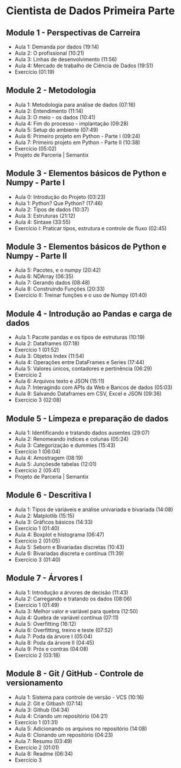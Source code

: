 # Cientista de Dados Primeira Parte

## Module 1 - Perspectivas de Carreira

- Aula 1: Demanda por dados (19:14)
- Aula 2: O profissional (10:21)
- Aula 3: Linhas de desenvolvimento (11:56)
- Aula 4: Mercado de trabalho de Ciência de Dados (19:51)
- Exercício (01:19)

## Module 2 - Metodologia

- Aula 1: Metodologia para análise de dados (07:16)
- Aula 2: Entendimento (11:14)
- Aula 3: O meio - os dados (10:41)
- Aula 4: Fim do processo - implantação (09:28)
- Aula 5: Setup do ambiente (07:49)
- Aula 6: Primeiro projeto em Python - Parte I (09:24)
- Aula 7: Primeiro projeto em Python - Parte II (10:38)
- Exercício (05:02)
- Projeto de Parceria | Semantix

## Module 3 - Elementos básicos de Python e Numpy - Parte I

- Aula 0: Introdução do Projeto (03:23)
- Aula 1: Python? Que Python? (17:46)
- Aula 2: Tipos de dados (10:37)
- Aula 3: Estruturas (21:12)
- Aula 4: Sintaxe (33:55)
- Exercício I: Praticar tipos, estrutura e controle de fluxo (02:45)

## Module 3 - Elementos básicos de Python e Numpy - Parte II

- Aula 5: Pacotes, e o numpy (20:42)
- Aula 6: NDArray (06:35)
- Aula 7: Gerando dados (08:48)
- Aula 8: Construindo Funções (20:33)
- Exercício II: Treinar funções e o uso de Numpy (01:40)

## Module 4 - Introdução ao Pandas e carga de dados

- Aula 1: Pacote pandas e os tipos de estruturas (10:19)
- Aula 2: Dataframes (07:18)
- Exercício 1 (01:52)
- Aula 3: Objetos Index (11:54)
- Aula 4: Operações entre DataFrames e Series (17:44)
- Aula 5: Valores únicos, contadores e pertinência (06:29)
- Exercício 2
- Aula 6: Arquivos texto e JSON (15:11)
- Aula 7: Interagindo com APIs da Web e Bancos de dados (05:03)
- Aula 8: Salvando Dataframes em CSV, Excel e JSON (09:36)
- Exercício 3 (02:08)

## Module 5 - Limpeza e preparação de dados

- Aula 1: Identificando e tratando dados ausentes (29:07)
- Aula 2: Renomeando indices e colunas (05:24)
- Aula 3: Categorização e dummies (15:43)
- Exercício 1 (06:04)
- Aula 4: Amostragem (08:19)
- Aula 5: Junçõesde tabelas (12:01)
- Exercício 2 (05:41)
- Projeto de Parceria | Semantix

## Module 6 - Descritiva I

- Aula 1: Tipos de variáveis e análise univariada e bivariada (14:08)
- Aula 2: Matplotlib (15:15)
- Aula 3: Gráficos básicos (14:33)
- Exercício 1 (01:40)
- Aula 4: Boxplot e histograma (06:47)
- Exercício 2 (01:05)
- Aula 5: Seborn e Bivariadas discretas (10:43)
- Aula 6: Bivariadas discreta e contínua (11:39)
- Exercício 3 (01:40)

## Module 7 - Árvores I

- Aula 1: Introdução a árvores de decisão (11:43)
- Aula 2: Carregando e tratando os dados (08:06)
- Exercício 1 (01:49)
- Aula 3: Melhor valor e variável para quebra (12:50)
- Aula 4: Quebra de variável contínua (07:11)
- Aula 5: Overfitting (16:12)
- Aula 6: Overfitting, treino e teste (07:52)
- Aula 7: Poda da árvore I (05:04)
- Aula 8: Poda da árvore II (04:45)
- Aula 9: Prós e contras (04:08)
- Exercício 2 (03:18)

## Module 8 - Git / GitHub - Controle de versionamento

- Aula 1: Sistema para controle de versão - VCS (10:16)
- Aula 2: Git e Gitbash (07:14)
- Aula 3: Github (04:34)
- Aula 4: Criando um repositório (04:21)
- Exercício 1 (01:31)
- Aula 5: Adicionando os arquivos no repositório (14:08)
- Aula 6: Clonando um repositório (04:23)
- Aula 7: Resumo (03:49)
- Exercício 2 (01:01)
- Aula 8: Readme (06:34)
- Exercício 3
